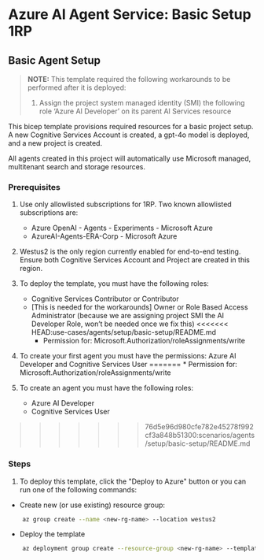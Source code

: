 # Azure AI Agent Service: Basic Setup 1RP

## Basic Agent Setup

> **NOTE:** This template required the following workarounds to be performed after it is deployed:
> 
> 1. Assign the project system managed identity (SMI) the following role ‘Azure AI Developer’ on its parent AI Services resource 
>    

This bicep template provisions required resources for a basic project setup. A new Cognitive Services Account is created, a gpt-4o model is deployed, and a new project is created.

All agents created in this project will automatically use Microsoft managed, multitenant search and storage resources.

### Prerequisites
1. Use only allowlisted subscriptions for 1RP. Two known allowlisted subscriptions are:
    * Azure OpenAI - Agents - Experiments - Microsoft Azure
    * AzureAI-Agents-ERA-Corp - Microsoft Azure
    
1. Westus2 is the only region currently enabled for end-to-end testing. Ensure both Cognitive Services Account and Project are created in this region.
   
1. To deploy the template, you must have the following roles:
    * Cognitive Services Contributor or Contributor
    * [This is needed for the workarounds] Owner or Role Based Access Administrator (because we are assigning project SMI the AI Developer Role, won’t be needed once we fix this)
<<<<<<< HEAD:use-cases/agents/setup/basic-setup/README.md
        * Permission for: Microsoft.Authorization/roleAssignments/write 
1. To create your first agent you must have the permissions: Azure AI Developer and Cognitive Services User
=======
        * Permission for: Microsoft.Authorization/roleAssignments/write
1. To create an agent you must have the following roles:
   * Azure AI Developer
   * Cognitive Services User

>>>>>>> 76d5e96d980cfe782e45278f992cf3a848b51300:scenarios/agents/setup/basic-setup/README.md
 
### Steps

1. To deploy this template, click the "Deploy to Azure" button or you can run one of the following commands:


* Create new (or use existing) resource group:

```bash
    az group create --name <new-rg-name> --location westus2
```

* Deploy the template

```bash
    az deployment group create --resource-group <new-rg-name> --template-file basic-setup.bicep
```

